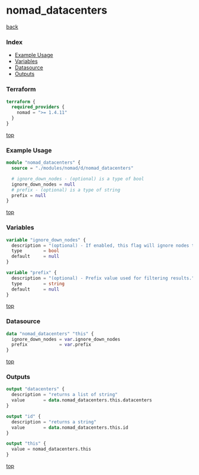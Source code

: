 # nomad_datacenters

[back](../nomad.md)

### Index

- [Example Usage](#example-usage)
- [Variables](#variables)
- [Datasource](#datasource)
- [Outputs](#outputs)

### Terraform

```terraform
terraform {
  required_providers {
    nomad = ">= 1.4.11"
  }
}
```

[top](#index)

### Example Usage

```terraform
module "nomad_datacenters" {
  source = "./modules/nomad/d/nomad_datacenters"

  # ignore_down_nodes - (optional) is a type of bool
  ignore_down_nodes = null
  # prefix - (optional) is a type of string
  prefix = null
}
```

[top](#index)

### Variables

```terraform
variable "ignore_down_nodes" {
  description = "(optional) - If enabled, this flag will ignore nodes that are down when listing datacenters."
  type        = bool
  default     = null
}

variable "prefix" {
  description = "(optional) - Prefix value used for filtering results."
  type        = string
  default     = null
}
```

[top](#index)

### Datasource

```terraform
data "nomad_datacenters" "this" {
  ignore_down_nodes = var.ignore_down_nodes
  prefix            = var.prefix
}
```

[top](#index)

### Outputs

```terraform
output "datacenters" {
  description = "returns a list of string"
  value       = data.nomad_datacenters.this.datacenters
}

output "id" {
  description = "returns a string"
  value       = data.nomad_datacenters.this.id
}

output "this" {
  value = nomad_datacenters.this
}
```

[top](#index)